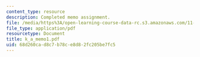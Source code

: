 ```yaml
---
content_type: resource
description: Completed memo assignment.
file: /media/https%3A/open-learning-course-data-rc.s3.amazonaws.com/11-401-introduction-to-housing-community-and-economic-development-fall-2003/68d260cad8c7b78ce8d82fc205be7fc5_k_a_memo1.pdf
file_type: application/pdf
resourcetype: Document
title: k_a_memo1.pdf
uid: 68d260ca-d8c7-b78c-e8d8-2fc205be7fc5
---
```

